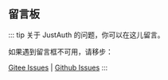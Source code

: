 
## 留言板

::: tip
关于 JustAuth 的问题，你可以在这儿留言。

如果遇到留言框不可用，请移步：

[Gitee Issues](https://gitee.com/yadong.zhang/JustAuth/issues) | [Github Issues](https://github.com/justauth/JustAuth/issues)
:::

<comment-comment/>
